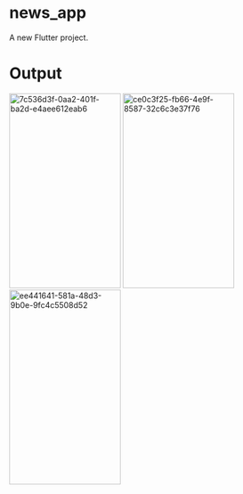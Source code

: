 # news_app

A new Flutter project.

# Output
<img src="https://github.com/user-attachments/assets/1e1d56ea-b457-4022-bd0d-d16732ef8fc7" alt="7c536d3f-0aa2-401f-ba2d-e4aee612eab6" width="200" height="350">

<img src="https://github.com/user-attachments/assets/7e2930ba-f962-4127-b111-fe9ae8e472f9" alt="ce0c3f25-fb66-4e9f-8587-32c6c3e37f76" width="200" height="350">

<img src="https://github.com/user-attachments/assets/d81f4f68-31b8-4cb6-89ac-f79c30073bdc" alt="ee441641-581a-48d3-9b0e-9fc4c5508d52" width="200" height="350">

